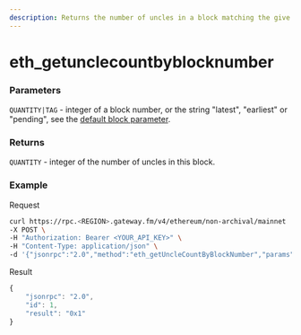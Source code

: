 ```yaml
---
description: Returns the number of uncles in a block matching the give block number.
---
```


# eth_getunclecountbyblocknumber

### Parameters

`QUANTITY|TAG` - integer of a block number, or the string "latest", "earliest" or "pending", see the [default block parameter](https://eth.wiki/json-rpc/API#the-default-block-parameter).

### Returns

`QUANTITY` - integer of the number of uncles in this block.

### **Example**

Request

```bash
curl https://rpc.<REGION>.gateway.fm/v4/ethereum/non-archival/mainnet  \
-X POST \
-H "Authorization: Bearer <YOUR_API_KEY>" \
-H "Content-Type: application/json" \
-d '{"jsonrpc":"2.0","method":"eth_getUncleCountByBlockNumber","params":["0x29c"],"id":1}'
```

Result

```javascript
{
    "jsonrpc": "2.0",
    "id": 1,
    "result": "0x1"
}
```

##
